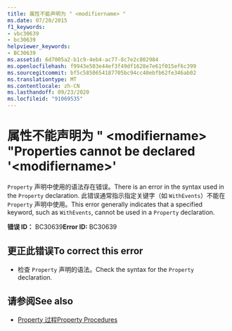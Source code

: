 ```yaml
---
title: 属性不能声明为 " <modifiername> "
ms.date: 07/20/2015
f1_keywords:
- vbc30639
- bc30639
helpviewer_keywords:
- BC30639
ms.assetid: 6d7005a2-b1c9-4eb4-ac77-8c7e2c802984
ms.openlocfilehash: f9943e503e44ef3f49df1628e7e61f015ef6c399
ms.sourcegitcommit: bf5c5850654187705bc94cc40ebfb62fe346ab02
ms.translationtype: MT
ms.contentlocale: zh-CN
ms.lasthandoff: 09/23/2020
ms.locfileid: "91069535"
---
```

# <a name="properties-cannot-be-declared-modifiername"></a><span data-ttu-id="96d5c-102">属性不能声明为 " \<modifiername> "</span><span class="sxs-lookup"><span data-stu-id="96d5c-102">Properties cannot be declared '\<modifiername>'</span></span>

<span data-ttu-id="96d5c-103">`Property` 声明中使用的语法存在错误。</span><span class="sxs-lookup"><span data-stu-id="96d5c-103">There is an error in the syntax used in the `Property` declaration.</span></span> <span data-ttu-id="96d5c-104">此错误通常指示指定关键字（如 `WithEvents`）不能在 `Property` 声明中使用。</span><span class="sxs-lookup"><span data-stu-id="96d5c-104">This error generally indicates that a specified keyword, such as `WithEvents`, cannot be used in a `Property` declaration.</span></span>  
  
 <span data-ttu-id="96d5c-105">**错误 ID：** BC30639</span><span class="sxs-lookup"><span data-stu-id="96d5c-105">**Error ID:** BC30639</span></span>  
  
## <a name="to-correct-this-error"></a><span data-ttu-id="96d5c-106">更正此错误</span><span class="sxs-lookup"><span data-stu-id="96d5c-106">To correct this error</span></span>  
  
- <span data-ttu-id="96d5c-107">检查 `Property` 声明的语法。</span><span class="sxs-lookup"><span data-stu-id="96d5c-107">Check the syntax for the `Property` declaration.</span></span>  
  
## <a name="see-also"></a><span data-ttu-id="96d5c-108">请参阅</span><span class="sxs-lookup"><span data-stu-id="96d5c-108">See also</span></span>

- [<span data-ttu-id="96d5c-109">Property 过程</span><span class="sxs-lookup"><span data-stu-id="96d5c-109">Property Procedures</span></span>](../programming-guide/language-features/procedures/property-procedures.md)
